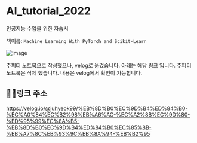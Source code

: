 # AI_tutorial_2022

인공지능 수업을 위한 자습서


책이름: `Machine Learning With PyTorch and Scikit-Learn`

![image](https://user-images.githubusercontent.com/50165225/192200192-98927df5-11f5-4310-822f-ae9027f0e836.png)

주피터 노트북으로 작성했으나, velog로 옮겼습니다.
아래는 해당 링크 입니다. 주피터 노트북은 삭제 했습니다. 내용은 velog에서 확인이 가능합니다.

👨‍🏫링크 주소
--
https://velog.io/@juhyeok99/%EB%8D%B0%EC%9D%B4%ED%84%B0-%EC%A0%84%EC%B2%98%EB%A6%AC-%EC%A2%8B%EC%9D%80-%ED%95%99%EC%8A%B5-%EB%8D%B0%EC%9D%B4%ED%84%B0%EC%85%8B-%EB%A7%8C%EB%93%9C%EB%8A%94-%EB%B2%95
